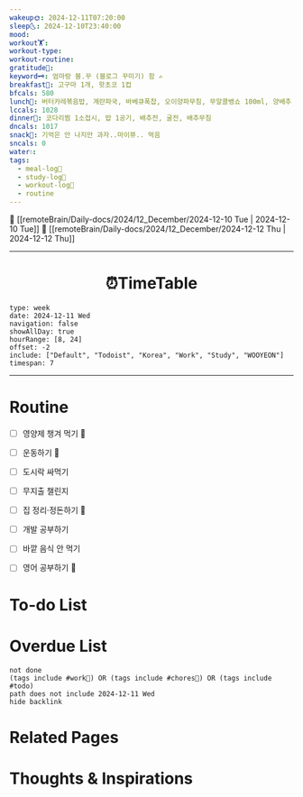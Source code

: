 ```yaml
---
wakeup🌞: 2024-12-11T07:20:00
sleep🌜: 2024-12-10T23:40:00
mood: 
workout🏋️: 
workout-type: 
workout-routine: 
gratitude🙏: 
keyword🗝️: 엄마랑 블.꾸 (블로그 꾸미기) 함 ✍️
breakfast🍳: 고구마 1개, 핫초코 1컵
bfcals: 580
lunch🍚: 버터카레볶음밥, 계란파국, 바베큐폭찹, 오이양파무침, 무알콜뱅쇼 100ml, 양배추 샐러드
lccals: 1028
dinner🥗: 코다리찜 1소접시, 밥 1공기, 배추전, 굴전, 배추무침
dncals: 1017
snack🍬: 기억은 안 나지만 과자..마이쮸.. 먹음
sncals: 0
water💧: 
tags:
  - meal-log📝
  - study-log📓
  - workout-log💪
  - routine
---
```


🔺 [[remoteBrain/Daily-docs/2024/12_December/2024-12-10 Tue | 2024-12-10 Tue]]
🔻 [[remoteBrain/Daily-docs/2024/12_December/2024-12-12 Thu | 2024-12-12 Thu]]
___
<h1> <center>⏰TimeTable </center> </h1>

```gEvent
type: week
date: 2024-12-11 Wed
navigation: false
showAllDay: true
hourRange: [8, 24]
offset: -2
include: ["Default", "Todoist", "Korea", "Work", "Study", "WOOYEON"]
timespan: 7
```

--- 


# Routine 

- [ ] 영양제 챙겨 먹기 🔼 
- [ ] 운동하기 🔼 
- [ ] 도시락 싸먹기 
- [ ] 무지출 챌린지 
- [ ] 집 정리·정돈하기 🔼
- [ ] 개발 공부하기
- [ ] 바깥 음식 안 먹기 
- [ ] 영어 공부하기 🔼 


# To-do List


# Overdue List
```tasks
not done
(tags include #work💼) OR (tags include #chores🧺) OR (tags include #todo)
path does not include 2024-12-11 Wed
hide backlink
```

# Related Pages



# Thoughts & Inspirations

